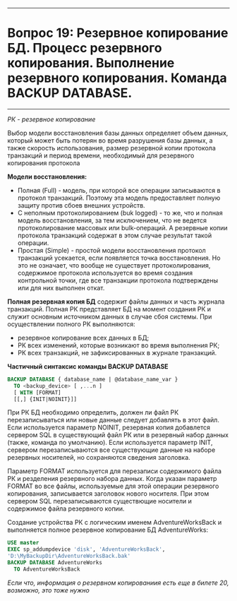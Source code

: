 ___
# Вопрос 19: Резервное копирование БД. Процесс резервного копирования. Выполнение резервного копирования. Команда BACKUP DATABASE.
___

_РК - резервное копирование_

Выбор модели восстановления базы данных определяет объем данных, который может быть потерян во время разрушения базы данных, а также скорость использования, размер резервной копии протокола транзакций и период времени, необходимый для резервного копирования протокола

**Модели восстановления:**
* Полная (Full) - модель, при которой все операции записываются в протокол транзакций. Поэтому эта модель предоставляет полную защиту против сбоев внешних устройств.
* С неполным протоколированием (buk logged) - то же, что и полная модель восстановления, за тем исключением, что не ведется протоколирование массовых или bulk-операций. А резервные копии протокола транзакций содержат в этом случае результат такой операции.
* Простая (Simple) -  простой модели восстановления протокол транзакций усекается, если появляется точка восстановления. Но это не означает, что вообще не существует протоколирования, содержимое протокола используется во время создания контрольной точки, где все транзакции протокола подтверждены или для них выполнен откат.

**Полная резервная копия БД** содержит файлы данных и часть журнала транзакций. Полная РК представляет БД на момент создания РК и служит основным источником данных в случае сбоя системы.
При осуществлении полного РК выполняются:
* резервное копирование всех данных в БД;
* РК всех изменений, которые возникают во время выполнения РК;
* РК всех транзакций, не зафиксированных в журнале транзакций.

**Частичный синтаксис команды BACKUP DATABASE**
```sql
BACKUP DATABASE { database_name | @database_name_var }
  TO <backup_device> [ ,...n ]
  [ WITH [FORMAT] 
  [[,] {INIT|NOINIT}]]
```

При РК БД необходимо определить, должен ли файл РК перезаписываться или новые данные следует добавлять в этот файл. Если используется параметр NOINIT, резервная копия добавлется сервером SQL в существующий файл РК или в резервный набор данных (также, команда по умолчанию). Если используется параметр INIT, сервером перезаписываются все существующие данные на наборе резервных носителей, но сохраняются сведения заголовка.

Параметр FORMAT используется для перезаписи содержимого файла РК и резделения резервного набора данных. Когда указан параметр FORMAT во все файлы, используемые для этой операции резервного копирования, записывается заголовок нового носителя. При этом сервером SQL перезаписываются существющие носители и содержимое файла резервного копии.

Создание устройства РК с логическим именем AdventureWorksBack и выполняется полное резервное копирование БД AdventureWorks:
```sql
USE master
EXEC sp_addumpdevice 'disk', 'AdventureWorksBack',
'D:\MyBackupDir\AdventureWorksBack.bak'
BACKUP DATABASE AdventureWorks
  TO AdventureWorksBack
```

_Если что, информация о резервном копированиия есть еще в билете 20, возможно, это тоже нужно_